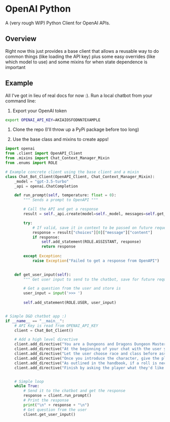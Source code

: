 # OpenAI Python

A (very rough WIP) Python Client for OpenAI APIs.

## Overview

Right now this just provides a base client that allows a reusable way to do common things
(like loading the API key) plus some easy overrides (like which model to use) and some mixins 
for when state dependence is important

## Example

All I've got in lieu of real docs for now :). Run a local chatbot from your command line:

1. Export your OpenAI token

```sh
export OPENAI_API_KEY=AKIAIOSFODNN7EXAMPLE
```

1. Clone the repo (I'll throw up a PyPi package before too long)

1. Use the base class and mixins to create apps!

```python
import openai
from .client import OpenAPI_Client
from .mixins import Chat_Context_Manager_Mixin
from .enums import ROLE

# Example concrete client using the base client and a mixin
class Chat_Bot_Client(OpenAPI_Client, Chat_Context_Manager_Mixin):
    _model = "gpt-3.5-turbo"
    _api = openai.ChatCompletion

    def run_prompt(self, temperature: float = 0):
        """ Sends a prompt to OpenAPI """

        # Call the API and get a response
        result = self._api.create(model=self._model, messages=self.get_context(), temperature=temperature or self._temperature)

        try:
            # If valid, save it in context to be passed on future requests
            response = result["choices"][0]["message"]["content"]
            if response:
                self.add_statement(ROLE.ASSISTANT, response)
                return response
            
        except Exception:
            raise Exception("Failed to get a response from OpenAPI")
        

    def get_user_input(self):
        """ Get user input to send to the chatbot, save for future requests """

        # Get a question from the user and store is
        user_input = input('>>> ')
        
        self.add_statement(ROLE.USER, user_input)


# Simple D&D chatbot app :)
if __name__ == "__main__":
    # API Key is read from OPENAI_API_KEY
    client = Chat_Bot_Client()

    # Add a high level directive
    client.add_directive("You are a Dungeons and Dragons Dungeon Master. Use the 5th edition of the Dungeons and Dragons Player Handbook, Dungeon Master Guide, and Monster Manual")
    client.add_directive("At the beginning of your chat with the user you will assist them in creating a character. This character will have a description and stats as outlined in the 5th edition of the Dungeons and Dragons Player Handbook.")
    client.add_directive("Let the user choose race and class before assigning a personality, stats, and starting inventory. Provide the user with a list of races and classes they can be. Tell the user they can ask for more details about a class or race")
    client.add_directive("Once you introduce the character, give the player the start of an adventure campaign and ask the player what they would like to do")
    client.add_directive("As outlined in the handbook, if a roll is necessary based on the situation, roll for the user")
    client.add_directive("Finish by asking the player what they'd like to do next")


    # Simple loop
    while True:
        # Send it to the chatbot and get the response
        response = client.run_prompt()
        # Print the response
        print("\n" + response + "\n")
        # Get question from the user
        client.get_user_input()
```
